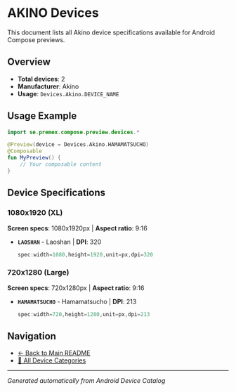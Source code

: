 # AKINO Devices

This document lists all Akino device specifications available for Android Compose previews.

## Overview

- **Total devices**: 2
- **Manufacturer**: Akino
- **Usage**: `Devices.Akino.DEVICE_NAME`

## Usage Example

```kotlin
import se.premex.compose.preview.devices.*

@Preview(device = Devices.Akino.HAMAMATSUCHO)
@Composable
fun MyPreview() {
    // Your composable content
}
```

## Device Specifications

### 1080x1920 (XL)

**Screen specs**: 1080x1920px | **Aspect ratio**: 9:16

- **`LAOSHAN`** - Laoshan | **DPI**: 320
  ```kotlin
  spec:width=1080,height=1920,unit=px,dpi=320
  ```

### 720x1280 (Large)

**Screen specs**: 720x1280px | **Aspect ratio**: 9:16

- **`HAMAMATSUCHO`** - Hamamatsucho | **DPI**: 213
  ```kotlin
  spec:width=720,height=1280,unit=px,dpi=213
  ```

## Navigation

- [← Back to Main README](../../README.md)
- [📱 All Device Categories](../README.md)

---
*Generated automatically from Android Device Catalog*
